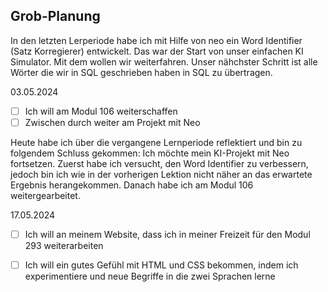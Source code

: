 ## Grob-Planung

In den letzten Lerperiode habe ich mit Hilfe von neo ein Word Identifier (Satz Korregierer) entwickelt. Das war der Start von unser einfachen KI Simulator. Mit dem wollen wir weiterfahren. Unser nähchster Schritt ist alle Wörter die wir in SQL geschrieben haben in SQL zu übertragen.


03.05.2024

- [ ] Ich will am Modul 106 weiterschaffen
- [ ] Zwischen durch weiter am Projekt mit Neo
      
Heute habe ich über die vergangene Lernperiode reflektiert und bin zu folgendem Schluss gekommen: Ich möchte mein KI-Projekt mit Neo fortsetzen. Zuerst habe ich versucht, den Word Identifier zu verbessern, jedoch bin ich wie in der vorherigen Lektion nicht näher an das erwartete Ergebnis herangekommen. Danach habe ich am Modul 106 weitergearbeitet.

17.05.2024
- [ ] Ich will an meinem Website, dass ich in meiner Freizeit für den Modul 293 weiterarbeiten
- [ ] Ich will ein gutes Gefühl mit HTML und CSS bekommen, indem ich experimentiere und neue Begriffe in die zwei Sprachen lerne

